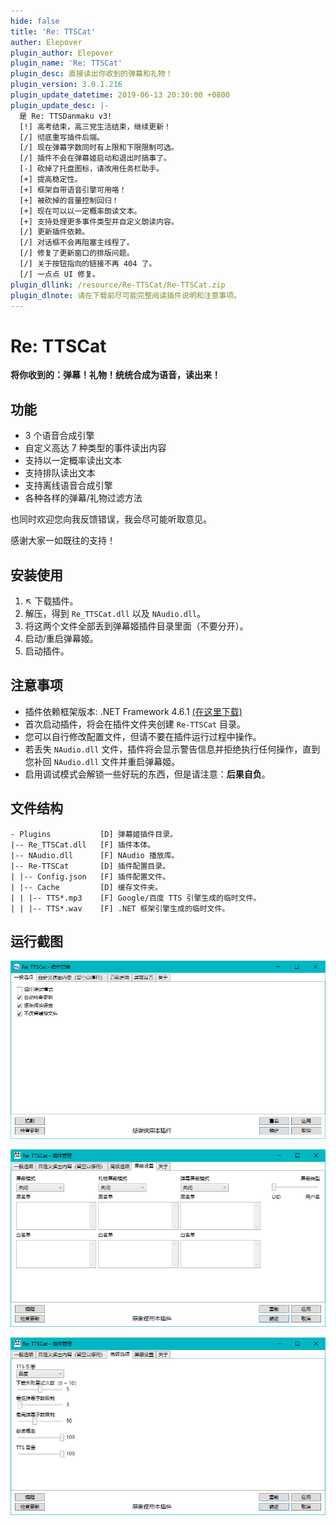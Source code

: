 ```yaml
---
hide: false
title: 'Re: TTSCat'
auther: Elepover
plugin_author: Elepover
plugin_name: 'Re: TTSCat'
plugin_desc: 直接读出你收到的弹幕和礼物！
plugin_version: 3.0.1.216
plugin_update_datetime: 2019-06-13 20:30:00 +0800
plugin_update_desc: |-
  是 Re: TTSDanmaku v3!
  [!] 高考结束，高三党生活结束，继续更新！
  [/] 彻底重写插件后端。
  [/] 现在弹幕字数同时有上限和下限限制可选。
  [/] 插件不会在弹幕姬启动和退出时搞事了。
  [-] 砍掉了托盘图标，请改用任务栏助手。
  [+] 提高稳定性。
  [+] 框架自带语音引擎可用咯！
  [+] 被砍掉的音量控制回归！
  [+] 现在可以以一定概率朗读文本。
  [+] 支持处理更多事件类型并自定义朗读内容。
  [/] 更新插件依赖。
  [/] 对话框不会再阻塞主线程了。
  [/] 修复了更新窗口的排版问题。
  [/] 关于按钮指向的链接不再 404 了。
  [/] 一点点 UI 修复。
plugin_dllink: /resource/Re-TTSCat/Re-TTSCat.zip
plugin_dlnote: 请在下载前尽可能完整阅读插件说明和注意事项。
---
```


# Re: TTSCat

**将你收到的：弹幕！礼物！统统合成为语音，读出来！**

## 功能

- 3 个语音合成引擎
- 自定义高达 7 种类型的事件读出内容
- 支持以一定概率读出文本
- 支持排队读出文本
- 支持离线语音合成引擎
- 各种各样的弹幕/礼物过滤方法

也同时欢迎您向我反馈错误，我会尽可能听取意见。

感谢大家一如既往的支持！

## 安装使用

1. ↖ 下载插件。
2. 解压，得到 `Re_TTSCat.dll` 以及 `NAudio.dll`。
3. 将这两个文件全部丢到弹幕姬插件目录里面（不要分开）。
4. 启动/重启弹幕姬。
5. 启动插件。

## 注意事项

- 插件依赖框架版本: .NET Framework 4.6.1 [(在这里下载)](https://www.microsoft.com/zh-cn/download/details.aspx?id=49982)
- 首次启动插件，将会在插件文件夹创建 `Re-TTSCat` 目录。
- 您可以自行修改配置文件，但请不要在插件运行过程中操作。
- 若丢失 `NAudio.dll` 文件，插件将会显示警告信息并拒绝执行任何操作，直到您补回 `NAudio.dll` 文件并重启弹幕姬。
- 启用调试模式会解锁一些好玩的东西，但是请注意：**后果自负**。

## 文件结构

```
- Plugins           [D] 弹幕姬插件目录。
|-- Re_TTSCat.dll   [F] 插件本体。
|-- NAudio.dll      [F] NAudio 播放库。
|-- Re-TTSCat       [D] 插件配置目录。
| |-- Config.json   [F] 插件配置文件。
| |-- Cache         [D] 缓存文件夹。
| | |-- TTS*.mp3    [F] Google/百度 TTS 引擎生成的临时文件。
| | |-- TTS*.wav    [F] .NET 框架引擎生成的临时文件。
```

## 运行截图

![管理](/resource/Re-TTSCat/conf.png)

![过滤设置](/resource/Re-TTSCat/blocking.png)

![高级功能](/resource/Re-TTSCat/advanced-features.png)
